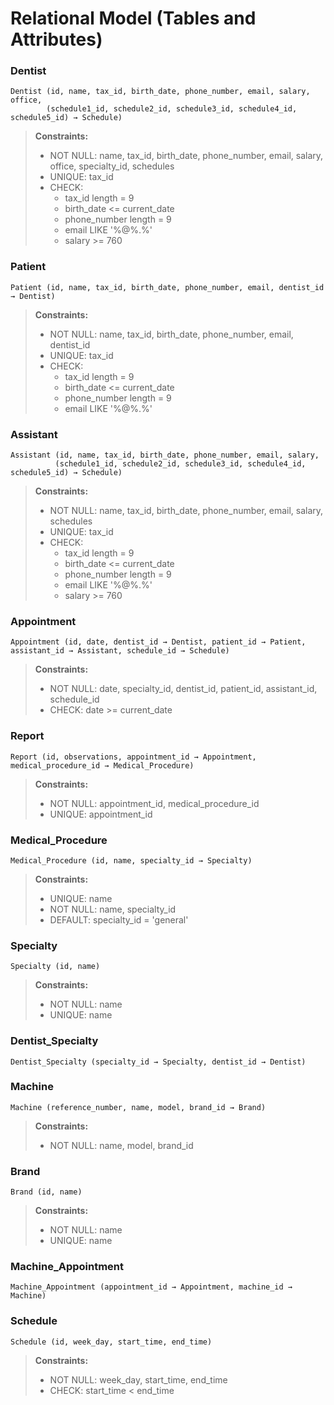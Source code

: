 # Relational Model (Tables and Attributes)

### **Dentist**
```plaintext
Dentist (id, name, tax_id, birth_date, phone_number, email, salary, office, 
        (schedule1_id, schedule2_id, schedule3_id, schedule4_id, schedule5_id) → Schedule)
```
> **Constraints:**
> - NOT NULL: name, tax_id, birth_date, phone_number, email, salary, office, specialty_id, schedules
> - UNIQUE: tax_id
> - CHECK: 
>   - tax_id length = 9
>   - birth_date <= current_date
>   - phone_number length = 9
>   - email LIKE '%@%.%'
>   - salary >= 760

### **Patient**
```plaintext
Patient (id, name, tax_id, birth_date, phone_number, email, dentist_id → Dentist)
```
> **Constraints:**
> - NOT NULL: name, tax_id, birth_date, phone_number, email, dentist_id
> - UNIQUE: tax_id
> - CHECK: 
>   - tax_id length = 9
>   - birth_date <= current_date
>   - phone_number length = 9
>   - email LIKE '%@%.%'

### **Assistant**
```plaintext
Assistant (id, name, tax_id, birth_date, phone_number, email, salary, 
          (schedule1_id, schedule2_id, schedule3_id, schedule4_id, schedule5_id) → Schedule)
```
> **Constraints:**
> - NOT NULL: name, tax_id, birth_date, phone_number, email, salary, schedules
> - UNIQUE: tax_id
> - CHECK: 
>   - tax_id length = 9
>   - birth_date <= current_date
>   - phone_number length = 9
>   - email LIKE '%@%.%'
>   - salary >= 760

### **Appointment**
```plaintext
Appointment (id, date, dentist_id → Dentist, patient_id → Patient, assistant_id → Assistant, schedule_id → Schedule)
```
> **Constraints:**
> - NOT NULL: date, specialty_id, dentist_id, patient_id, assistant_id, schedule_id
> - CHECK: date >= current_date

### **Report**
```plaintext
Report (id, observations, appointment_id → Appointment, medical_procedure_id → Medical_Procedure)
```
> **Constraints:**
> - NOT NULL: appointment_id, medical_procedure_id
> - UNIQUE: appointment_id

### **Medical_Procedure**
```plaintext
Medical_Procedure (id, name, specialty_id → Specialty)
```
> **Constraints:**
> - UNIQUE: name
> - NOT NULL: name, specialty_id
> - DEFAULT: specialty_id = 'general'

### **Specialty**
```plaintext
Specialty (id, name)
```
> **Constraints:**
> - NOT NULL: name
> - UNIQUE: name

### **Dentist_Specialty**
```plaintext
Dentist_Specialty (specialty_id → Specialty, dentist_id → Dentist)
```

### **Machine**
```plaintext
Machine (reference_number, name, model, brand_id → Brand)
```
> **Constraints:**
> - NOT NULL: name, model, brand_id

### **Brand**
```plaintext
Brand (id, name)
```
> **Constraints:**
> - NOT NULL: name
> - UNIQUE: name

### **Machine_Appointment**
```plaintext
Machine_Appointment (appointment_id → Appointment, machine_id → Machine)
```

### **Schedule**
```plaintext
Schedule (id, week_day, start_time, end_time)
```
> **Constraints:**
> - NOT NULL: week_day, start_time, end_time
> - CHECK: start_time < end_time
